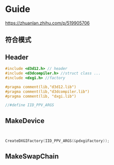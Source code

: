 # Guide

https://zhuanlan.zhihu.com/p/519905706

## 符合模式


## Header

```c++
#include <d3d12.h> // header
#include <d3dcompiler.h> //struct class ...
#include <dxgi.h> //factory

#pragma comment(lib,"d3d12.lib")
#pragma comment(lib,"d3dcompiler.lib")
#pragma comment(lib, "dxgi.lib")

//#define IID_PPV_ARGS

```



## MakeDevice

```c++


CreateDXGIFactory(IID_PPV_ARGS(&pdxgiFactory));
```

## MakeSwapChain

